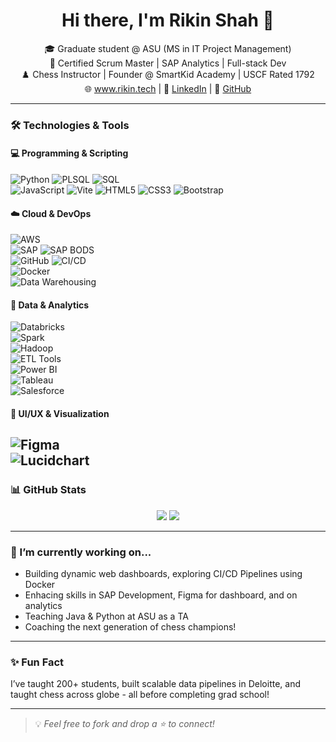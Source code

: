 <h1 align="center">Hi there, I'm Rikin Shah 👋</h1>

<p align="center">
🎓 Graduate student @ ASU (MS in IT Project Management)<br>
🧠 Certified Scrum Master | SAP Analytics | Full-stack Dev<br>
♟️ Chess Instructor | Founder @ SmartKid Academy | USCF Rated 1792<br>
🌐 <a href="https://www.rikin.tech">www.rikin.tech</a> | 💼 <a href="https://www.linkedin.com/in/rikinshah787">LinkedIn</a> | 🧠 <a href="https://github.com/yourGitHubUsername">GitHub</a>
</p>

---

### 🛠️ Technologies & Tools

#### 💻 Programming & Scripting  
![Python](https://img.shields.io/badge/-Python-333?style=flat&logo=python) 
![PLSQL](https://img.shields.io/badge/-PLSQL-333?style=flat&logo=oracle)
![SQL](https://img.shields.io/badge/-SQL-333?style=flat&logo=mysql)  
![JavaScript](https://img.shields.io/badge/-JavaScript-333?style=flat&logo=javascript) 
![Vite](https://img.shields.io/badge/-Vite-333?style=flat&logo=vite) 
![HTML5](https://img.shields.io/badge/-HTML5-333?style=flat&logo=html5) 
![CSS3](https://img.shields.io/badge/-CSS3-333?style=flat&logo=css3) 
![Bootstrap](https://img.shields.io/badge/-Bootstrap-333?style=flat&logo=bootstrap)

#### ☁️ Cloud & DevOps  
![AWS](https://img.shields.io/badge/-AWS-333?style=flat&logo=amazonaws)  
![SAP](https://img.shields.io/badge/-SAP-333?style=flat&logo=sap) 
![SAP BODS](https://img.shields.io/badge/-SAP_BODS-333?style=flat&logo=sap)  
![GitHub](https://img.shields.io/badge/-GitHub-333?style=flat&logo=github) 
![CI/CD](https://img.shields.io/badge/-CI/CD_Pipelines-333?style=flat&logo=githubactions)  
![Docker](https://img.shields.io/badge/-Docker-333?style=flat&logo=docker)  
![Data Warehousing](https://img.shields.io/badge/-Data_Warehousing-333?style=flat)

#### 🧠 Data & Analytics  
![Databricks](https://img.shields.io/badge/-Databricks-333?style=flat&logo=databricks)  
![Spark](https://img.shields.io/badge/-Apache_Spark-333?style=flat&logo=apachespark)  
![Hadoop](https://img.shields.io/badge/-Hadoop-333?style=flat&logo=apachehadoop)  
![ETL Tools](https://img.shields.io/badge/-ETL/ELT_Tools-333?style=flat)  
![Power BI](https://img.shields.io/badge/-Power_BI-333?style=flat&logo=powerbi)  
![Tableau](https://img.shields.io/badge/-Tableau-333?style=flat&logo=tableau)  
![Salesforce](https://img.shields.io/badge/-Salesforce-333?style=flat&logo=salesforce)

#### 🎨 UI/UX & Visualization  
![Figma](https://img.shields.io/badge/-Figma-333?style=flat&logo=figma)  
![Lucidchart](https://img.shields.io/badge/-Lucidchart-333?style=flat)
---

### 📊 GitHub Stats

<p align="center">
  <img src="https://github-readme-stats.vercel.app/api?username=rikinshah787&show_icons=true&theme=radical" />
  <img src="https://github-readme-stats.vercel.app/api/top-langs/?username=rikinshah787&layout=compact&theme=radical" />
</p>

---

### 🌱 I’m currently working on...
- Building dynamic web dashboards, exploring CI/CD Pipelines using Docker
-  Enhacing skills in SAP Development, Figma for dashboard, and on analytics  
- Teaching Java & Python at ASU as a TA  
- Coaching the next generation of chess champions!

---

### ✨ Fun Fact  
I’ve taught 200+ students, built scalable data pipelines in Deloitte, and taught chess across globe - all before completing grad school!

---

> 💡 _Feel free to fork and drop a ⭐️ to connect!_
